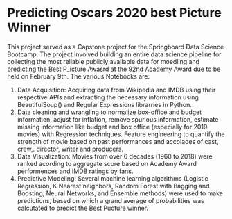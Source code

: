 # Predicting Oscars 2020 best Picture Winner
This project served as a Capstone project for the Springboard Data Science Bootcamp. The project involved building an entire data science pipeline for collecting the most reliable publicly available data for moedling and predicting the Best P_icture Awasrd at the 92nd Academy Award due to be held on February 9th. The various Notebooks are:

1. Data Acquisition: Acquiring data from Wikipedia and IMDB using their respective APIs and extracting the necessary information using BeautifulSoup() and Regular Expressions librarries in Python. 
2. Data cleaning and wrangling to normalize box-office and budget information, adjust for inflation, remove spurious information, estimate missing information like budget and box office (especially for 2019 movies) with Regression techniques. Feature engineering to quantify the strength of movie based on past performances and accolades of cast, crew,. director, writer and producers. 
3. Data Visualization: Movies from over 6 decades (1960 to 2018) were ranked acording to aggregate score based on Academy Award performences and IMDB ratings by fans. 
4. Predictive Modeling: Several machine learning algorithms (Logistic Regression, K Nearest neighbors, Random Forest with Bagging and Boosting, Neural Networks, and Ensemble methods) were used to make predictions, based on which a grand average of probabilities was calcutated to predict the Best Pucture winner. 

